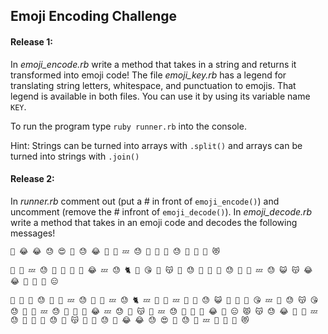 ## Emoji Encoding Challenge

#### Release 1:

In _emoji_encode.rb_ write a method that takes in a string and returns it transformed into emoji code! The file _emoji_key.rb_ has a legend for translating string letters, whitespace, and punctuation to emojis. That legend is available in both files. You can use it by using its variable name `KEY`.

To run the program type `ruby runner.rb` into the console.

Hint: Strings can be turned into arrays with `.split()` and arrays can be turned into strings with `.join()`


#### Release 2:

In _runner.rb_ comment out (put a # in front of `emoji_encode()`) and uncomment (remove the # infront of `emoji_decode()`). In _emoji_decode.rb_ write a method that takes in an emoji code and decodes the following  messages!


`🦄 😂 😂 😓 😍 🙈 😓 😂 💩 🍪 💤 😓 🍁 💩 💃 😓 🙈 💩 🥛 😻`


`🌊 🐡 💤 😓 🌈 🥛 🌙 🌙 😂 💤 😓 🐈 🦄 😘 🌙 😽 🌊 😓 🐡 🦄 👯 😓 🌊 🐡 💤 😓 😺 😽 😂 😂 💩 🍩 👯 😑`


`🙈 💩 🥛 😓 🦄 💃 💤 😓 🌊 🐡 💤 😓 🐈 💤 👯 🌊 💤 👯 🌊 😓 😺 🦄 💃 🌊 😘 💤 💃 😓 😽 😘 😓 🌊 🐡 💤 😓 🍩 🐡 💩 😂 💤 😓 🍩 😽 🌙 💤 😓 🍩 💩 💃 😂 🌙 😑 😾 😽 😓 😂 💩 🍪 💤 😓 🙈 💩 🥛 😓 🍩 😽 🌊 🐡 😓 🦄 😂 😂 😓 😍 🙈 😓 🐡 💤 🦄 💃 🌊 😻`

